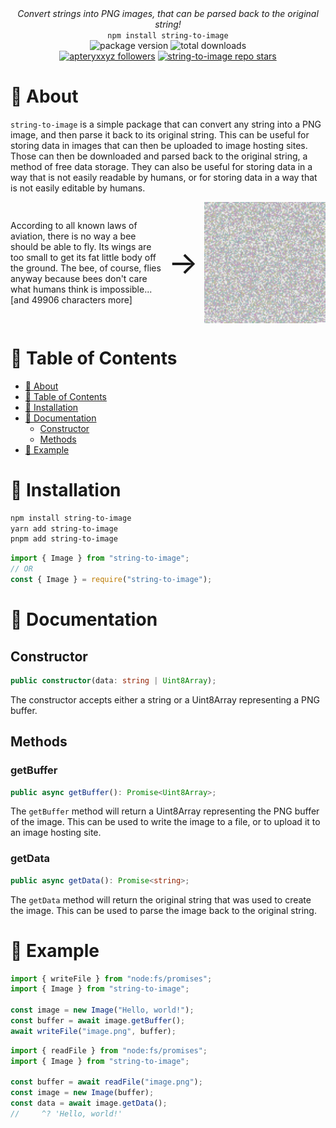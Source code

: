 <div align="center">
    <i>Convert strings into PNG images, that can be parsed back to the original string!</i><br>
    <code>npm install string-to-image</code>
</div>

<div align="center">
    <img alt="package version" src="https://img.shields.io/npm/v/string-to-image?label=version">
    <img alt="total downloads" src="https://img.shields.io/npm/dt/string-to-image">
    <br>
    <a href="https://github.com/apteryxxyz"><img alt="apteryxxyz followers" src="https://img.shields.io/github/followers/apteryxxyz?style=social"></a>
    <a href="https://github.com/apteryxxyz/string-to-image"><img alt="string-to-image repo stars" src="https://img.shields.io/github/stars/apteryxxyz/string-to-image?style=social"></a>
</div>

# 🤔 About

`string-to-image` is a simple package that can convert any string into a PNG image, and then parse it back to its original string. This can be useful for storing data in images that can then be uploaded to image hosting sites. Those can then be downloaded and parsed back to the original string, a method of free data storage. They can also be useful for storing data in a way that is not easily readable by humans, or for storing data in a way that is not easily editable by humans.

<div style="display:flex;align-items:center;justify-content:center;gap:10px;">
  <div style="width:250px">According to all known laws of aviation, there is no way a bee should be able to fly. Its wings are too small to get its fat little body off the ground. The bee, of course, flies anyway because bees don't care what humans think is impossible... [and 49906 characters more]</div>
  <span style="font-size:50px">→</span>
  <img src="test/data.png" style="width:200px" />
</div>

# 🏓 Table of Contents

- [🤔 About](#-about)
- [🏓 Table of Contents](#-table-of-contents)
- [📩 Installation](#-installation)
- [📖 Documentation](#-documentation)
  - [Constructor](#constructor)
  - [Methods](#methods)
- [📝 Example](#-example)

# 📩 Installation

```bash
npm install string-to-image
yarn add string-to-image
pnpm add string-to-image
```

```js
import { Image } from "string-to-image";
// OR
const { Image } = require("string-to-image");
```

# 📖 Documentation

## Constructor

```ts
public constructor(data: string | Uint8Array);
```

The constructor accepts either a string or a Uint8Array representing a PNG buffer.

## Methods

### getBuffer

```ts
public async getBuffer(): Promise<Uint8Array>;
```

The `getBuffer` method will return a Uint8Array representing the PNG buffer of the image. This can be used to write the image to a file, or to upload it to an image hosting site.

### getData

```ts
public async getData(): Promise<string>;
```

The `getData` method will return the original string that was used to create the image. This can be used to parse the image back to the original string.

# 📝 Example

```js
import { writeFile } from "node:fs/promises";
import { Image } from "string-to-image";

const image = new Image("Hello, world!");
const buffer = await image.getBuffer();
await writeFile("image.png", buffer);
```

```js
import { readFile } from "node:fs/promises";
import { Image } from "string-to-image";

const buffer = await readFile("image.png");
const image = new Image(buffer);
const data = await image.getData();
//     ^? 'Hello, world!'
```
